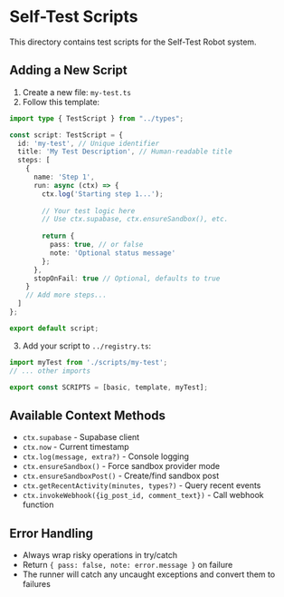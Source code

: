 # Self-Test Scripts

This directory contains test scripts for the Self-Test Robot system.

## Adding a New Script

1. Create a new file: `my-test.ts`
2. Follow this template:

```typescript
import type { TestScript } from "../types";

const script: TestScript = {
  id: 'my-test', // Unique identifier
  title: 'My Test Description', // Human-readable title
  steps: [
    {
      name: 'Step 1',
      run: async (ctx) => {
        ctx.log('Starting step 1...');
        
        // Your test logic here
        // Use ctx.supabase, ctx.ensureSandbox(), etc.
        
        return {
          pass: true, // or false
          note: 'Optional status message'
        };
      },
      stopOnFail: true // Optional, defaults to true
    }
    // Add more steps...
  ]
};

export default script;
```

3. Add your script to `../registry.ts`:

```typescript
import myTest from './scripts/my-test';
// ... other imports

export const SCRIPTS = [basic, template, myTest];
```

## Available Context Methods

- `ctx.supabase` - Supabase client
- `ctx.now` - Current timestamp
- `ctx.log(message, extra?)` - Console logging
- `ctx.ensureSandbox()` - Force sandbox provider mode
- `ctx.ensureSandboxPost()` - Create/find sandbox post
- `ctx.getRecentActivity(minutes, types?)` - Query recent events
- `ctx.invokeWebhook({ig_post_id, comment_text})` - Call webhook function

## Error Handling

- Always wrap risky operations in try/catch
- Return `{ pass: false, note: error.message }` on failure
- The runner will catch any uncaught exceptions and convert them to failures
